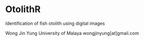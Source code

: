 OtolithR
=======

Identification of fish otolith using digital images

Wong Jin Yung
University of Malaya
wongjinyung[at]gmail.com
